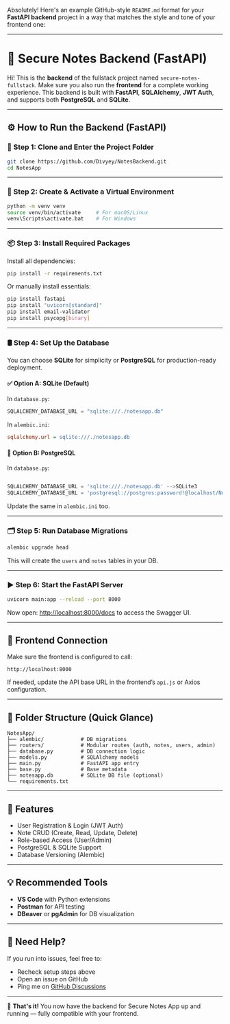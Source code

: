Absolutely! Here's an example GitHub-style `README.md` format for your **FastAPI backend** project in a way that matches the style and tone of your frontend one:

---

# 🔐 Secure Notes Backend (FastAPI)

Hi! This is the **backend** of the fullstack project named `secure-notes-fullstack`. Make sure you also run the **frontend** for a complete working experience. This backend is built with **FastAPI**, **SQLAlchemy**, **JWT Auth**, and supports both **PostgreSQL** and **SQLite**.

---

## ⚙️ How to Run the Backend (FastAPI)

### 📁 Step 1: Clone and Enter the Project Folder

```bash
git clone https://github.com/Divyey/NotesBackend.git
cd NotesApp
```

---

### 🐍 Step 2: Create & Activate a Virtual Environment

```bash
python -m venv venv
source venv/bin/activate     # For macOS/Linux
venv\Scripts\activate.bat    # For Windows
```

---

### 📦 Step 3: Install Required Packages

Install all dependencies:

```bash
pip install -r requirements.txt
```

Or manually install essentials:

```bash
pip install fastapi
pip install "uvicorn[standard]"
pip install email-validator
pip install psycopg[binary]
```

---

### 🛢️ Step 4: Set Up the Database

You can choose **SQLite** for simplicity or **PostgreSQL** for production-ready deployment.

#### ✅ Option A: SQLite (Default)

In `database.py`:

```python
SQLALCHEMY_DATABASE_URL = "sqlite:///./notesapp.db"
```

In `alembic.ini`:

```ini
sqlalchemy.url = sqlite:///./notesapp.db
```

#### 🐘 Option B: PostgreSQL

In `database.py`:

```python

SQLALCHEMY_DATABASE_URL = 'sqlite:///./notesapp.db' -->SQLite3
SQLALCHEMY_DATABASE_URL = 'postgresql://postgres:password!@localhost/NotesApplicationDatabase' -->PostgreSQL

```

Update the same in `alembic.ini` too.

---

### 🗂️ Step 5: Run Database Migrations

```bash
alembic upgrade head
```

This will create the `users` and `notes` tables in your DB.

---

### ▶️ Step 6: Start the FastAPI Server

```bash
uvicorn main:app --reload --port 8000
```

Now open: [http://localhost:8000/docs](http://localhost:8000/docs) to access the Swagger UI.

---

## 🔌 Frontend Connection

Make sure the frontend is configured to call:

```http
http://localhost:8000
```

If needed, update the API base URL in the frontend’s `api.js` or Axios configuration.

---

## 🧭 Folder Structure (Quick Glance)

```
NotesApp/
├── alembic/            # DB migrations
├── routers/            # Modular routes (auth, notes, users, admin)
├── database.py         # DB connection logic
├── models.py           # SQLAlchemy models
├── main.py             # FastAPI app entry
├── base.py             # Base metadata
├── notesapp.db         # SQLite DB file (optional)
└── requirements.txt
```

---

## 🔐 Features

- User Registration & Login (JWT Auth)
- Note CRUD (Create, Read, Update, Delete)
- Role-based Access (User/Admin)
- PostgreSQL & SQLite Support
- Database Versioning (Alembic)

---

## 💡 Recommended Tools

- **VS Code** with Python extensions
- **Postman** for API testing
- **DBeaver** or **pgAdmin** for DB visualization

---

## 💬 Need Help?

If you run into issues, feel free to:
- Recheck setup steps above
- Open an issue on GitHub
- Ping me on [GitHub Discussions](https://github.com/Divyey)

---

🎉 **That's it!** You now have the backend for Secure Notes App up and running — fully compatible with your frontend.
